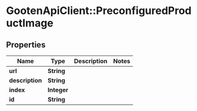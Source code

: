 # GootenApiClient::PreconfiguredProductImage

## Properties
Name | Type | Description | Notes
------------ | ------------- | ------------- | -------------
**url** | **String** |  | 
**description** | **String** |  | 
**index** | **Integer** |  | 
**id** | **String** |  | 



